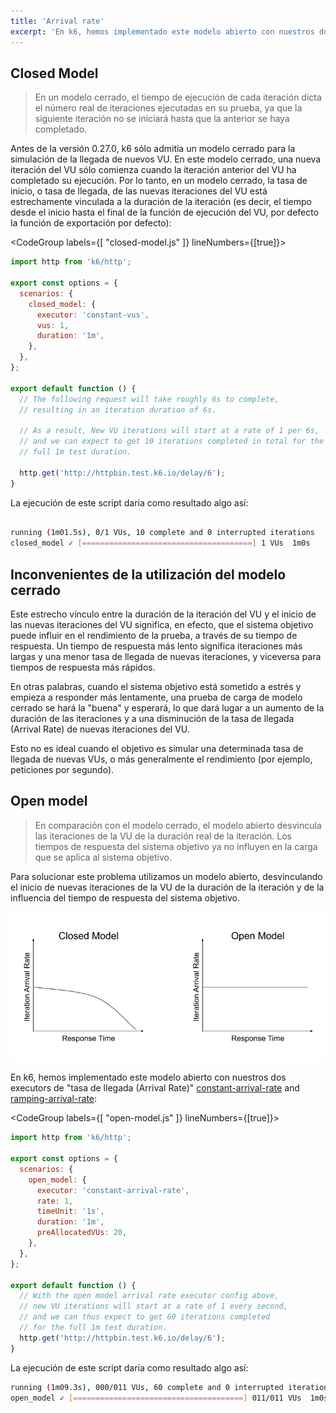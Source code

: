 ```yaml
---
title: 'Arrival rate'
excerpt: 'En k6, hemos implementado este modelo abierto con nuestros dos executors de tasa de llegada (Arrival Rate).'
---
```


## Closed Model

> En un modelo cerrado, el tiempo de ejecución de cada iteración dicta el número real de iteraciones ejecutadas en su prueba, ya que la siguiente iteración no se iniciará hasta que la anterior se haya completado.

Antes de la versión 0.27.0, k6 sólo admitía un modelo cerrado para la simulación de la llegada de nuevos VU. En este modelo cerrado, una nueva iteración del VU sólo comienza cuando la iteración anterior del VU ha completado su ejecución. Por lo tanto, en un modelo cerrado, la tasa de inicio, o tasa de llegada, de las nuevas iteraciones del VU está estrechamente vinculada a la duración de la iteración (es decir, el tiempo desde el inicio hasta el final de la función de ejecución del VU, por defecto la función de exportación por defecto):

<CodeGroup labels={[ "closed-model.js" ]} lineNumbers={[true]}>

```javascript
import http from 'k6/http';

export const options = {
  scenarios: {
    closed_model: {
      executor: 'constant-vus',
      vus: 1,
      duration: '1m',
    },
  },
};

export default function () {
  // The following request will take roughly 6s to complete,
  // resulting in an iteration duration of 6s.

  // As a result, New VU iterations will start at a rate of 1 per 6s,
  // and we can expect to get 10 iterations completed in total for the
  // full 1m test duration.

  http.get('http://httpbin.test.k6.io/delay/6');
}
```

</CodeGroup>

La ejecución de este script daría como resultado algo así:

```bash

running (1m01.5s), 0/1 VUs, 10 complete and 0 interrupted iterations
closed_model ✓ [======================================] 1 VUs  1m0s

```

## Inconvenientes de la utilización del modelo cerrado

Este estrecho vínculo entre la duración de la iteración del VU y el inicio de las nuevas iteraciones del  VU significa, en efecto, que el sistema objetivo puede influir en el rendimiento de la prueba, a través de su tiempo de respuesta. Un tiempo de respuesta más lento significa iteraciones más largas y una menor tasa de llegada de nuevas iteraciones, y viceversa para tiempos de respuesta más rápidos.
 
En otras palabras, cuando el sistema objetivo está sometido a estrés y empieza a responder más lentamente, una prueba de carga de modelo cerrado se hará la "buena" y esperará, lo que dará lugar a un aumento de la duración de las iteraciones y a una disminución de la tasa de llegada (Arrival Rate) de nuevas iteraciones del VU.
 
Esto no es ideal cuando el objetivo es simular una determinada tasa de llegada de nuevas VUs, o más generalmente el rendimiento (por ejemplo, peticiones por segundo).


## Open model

> En comparación con el modelo cerrado, el modelo abierto desvincula las iteraciones de la VU de la duración real de la iteración. Los tiempos de respuesta del sistema objetivo ya no influyen en la carga que se aplica al sistema objetivo.
 

Para solucionar este problema utilizamos un modelo abierto, desvinculando el inicio de nuevas iteraciones de la VU de la duración de la iteración y de la influencia del tiempo de respuesta del sistema objetivo.

![Arrival rate closed/open models](../images/Scenarios/arrival-rate-open-closed-model.png)


En k6, hemos implementado este modelo abierto con nuestros dos executors de "tasa de llegada (Arrival Rate)" [constant-arrival-rate](/es/usando-k6/escenarios/executors/constant-arrival-rate/) and [ramping-arrival-rate](/es/usando-k6/escenarios/executors/ramping-arrival-rate/):

<CodeGroup labels={[ "open-model.js" ]} lineNumbers={[true]}>

```javascript
import http from 'k6/http';

export const options = {
  scenarios: {
    open_model: {
      executor: 'constant-arrival-rate',
      rate: 1,
      timeUnit: '1s',
      duration: '1m',
      preAllocatedVUs: 20,
    },
  },
};

export default function () {
  // With the open model arrival rate executor config above,
  // new VU iterations will start at a rate of 1 every second,
  // and we can thus expect to get 60 iterations completed
  // for the full 1m test duration.
  http.get('http://httpbin.test.k6.io/delay/6');
}
```

</CodeGroup>

La ejecución de este script daría como resultado algo así:

```bash
running (1m09.3s), 000/011 VUs, 60 complete and 0 interrupted iterations
open_model ✓ [======================================] 011/011 VUs  1m0s  1 iters/s
```
